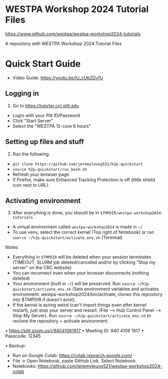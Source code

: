 # WESTPA Workshop 2024 Tutorial Files
https://www.github.com/westpa/westpa-workshop2024-tutorials

A repository with WESTPA Workshop 2024 Tutorial Files


# Quick Start Guide
* Video Guide: https://youtu.be/iU_cUbZDvfU

## Logging in
1.	Go to https://jupyter.crc.pitt.edu
* Login with your Pitt ID/Password
* Click "Start Server"
* Select the "WESTPA 12-core 6 hours"

## Setting up files and stuff
2.	Run the following:
*	``git clone https://github.com/jeremyleung521/h2p-quickstart``
*	``source h2p-quickstart/run_bash.sh``
*	Refresh your browser page 
*	If Firefox, make sure Enhanced Tracking Protection is off (little shield icon next to URL)

## Activating environment
3.	After everything is done, you should be in ``$TMPDIR/westpa-workshop2024-tutorials``
* A virtual environment called ``westpa-workshop2024`` is made in ``~/``
* To use venv, select the correct kernel (Top right of Notebook) or run ``source ~/h2p-quickstart/activate_env.sh`` (Terminal)

Notes:
* Everything in ``$TMPDIR`` will be deleted when your session terminates (TIMEOUT, SLURM job deleted/canceled and/or by clicking “Stop my server” on the CRC website)
* You can reconnect even when your browser disconnects (nothing deleted)
* Your environment (built in ``~/``) will be preserved. Run ``source ~/h2p-quickstart/activate_env.sh`` (Sets environment variables and activates environment: westpa-workshop2024/bin/activate, clones this repository into $TMPDIR if doesn't exist).
* If the kernel is acting weird (can't import things even after kernel restart), just stop your server and restart. (File --> Hub Control Panel --> Stop My Server). Run ``source ~/h2p-quickstart/activate_env.sh`` to reclone the repository + activate environment.

•	https://pitt.zoom.us/j/94041061817
•	Meeting ID: 940 4106 1817
•	Passcode: 12345
 
•	Backup: 
* Run on Google Colab: https://colab.research.google.com/
* File -> Open Notebook, paste GitHub Link. Select Notebook.
* Notebooks: 
https://github.com/jeremyleung521/westpa-workshop2024-colab


